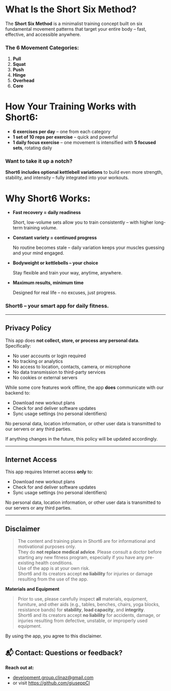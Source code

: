 # **What Is the Short Six Method?**

The **Short Six Method** is a minimalist training concept built on six fundamental movement patterns that target your entire body – fast, effective, and accessible anywhere.

### The 6 Movement Categories:

1. **Pull**
2. **Squat**
3. **Push**
4. **Hinge**
5. **Overhead**
6. **Core**

# **How Your Training Works with Short6:**

- **6 exercises per day** – one from each category
- **1 set of 10 reps per exercise** – quick and powerful
- **1 daily focus exercise** – one movement is intensified with **5 focused sets**, rotating daily

### Want to take it up a notch?

**Short6 includes optional kettlebell variations** to build even more strength, stability, and intensity – fully integrated into your workouts.

# **Why Short6 Works:**

- **Fast recovery = daily readiness**

  Short, low-volume sets allow you to train consistently – with higher long-term training volume.

- **Constant variety = continued progress**

  No routine becomes stale – daily variation keeps your muscles guessing and your mind engaged.

- **Bodyweight or kettlebells – your choice**

  Stay flexible and train your way, anytime, anywhere.

- **Maximum results, minimum time**

  Designed for real life – no excuses, just progress.


### **Short6 – your smart app for daily fitness.**

---

## Privacy Policy

This app does **not collect, store, or process any personal data**.  
Specifically:

- No user accounts or login required
- No tracking or analytics
- No access to location, contacts, camera, or microphone
- No data transmission to third-party services
- No cookies or external servers

While some core features work offline, the app **does** communicate with our backend to:
- Download new workout plans
- Check for and deliver software updates
- Sync usage settings (no personal identifiers)

No personal data, location information, or other user data is transmitted to our servers or any third parties.

If anything changes in the future, this policy will be updated accordingly.

---

## Internet Access

This app requires Internet access **only** to:
- Download new workout plans
- Check for and deliver software updates
- Sync usage settings (no personal identifiers)

No personal data, location information, or other user data is transmitted to our servers or any third parties.

---

## Disclaimer

> The content and training plans in Short6 are for informational and motivational purposes only.  
> They do **not replace medical advice**. Please consult a doctor before starting any new fitness program, especially if you have any pre-existing health conditions.  
> Use of the app is at your own risk.  
> Short6 and its creators accept **no liability** for injuries or damage resulting from the use of the app.

**Materials and Equipment**
> Prior to use, please carefully inspect **all** materials, equipment, furniture, and other aids (e.g., tables, benches, chairs, yoga blocks, resistance bands) for **stability**, **load capacity**, and **integrity**.  
> Short6 and its creators accept **no liability** for accidents, damage, or injuries resulting from defective, unstable, or improperly used equipment.

By using the app, you agree to this disclaimer.

## 📬 Contact: Questions or feedback?

**Reach out at:**
- development.group.clinaz@gmail.com
- or visit https://github.com/giuseppCl